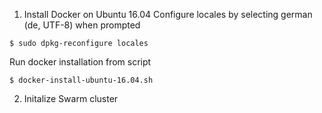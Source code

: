 1. Install Docker on Ubuntu 16.04
Configure locales by selecting german (de, UTF-8) when prompted
```
$ sudo dpkg-reconfigure locales
```

Run docker installation from script
```
$ docker-install-ubuntu-16.04.sh
```

2. Initalize Swarm cluster
